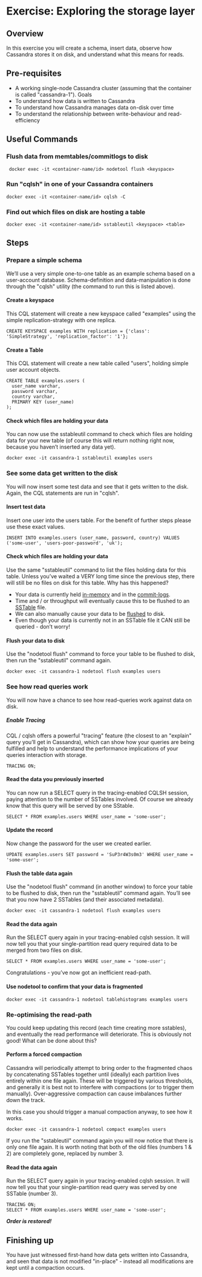 ﻿Exercise: Exploring the storage layer
=====================================


Overview
--------
In this exercise you will create a schema, insert data, observe how Cassandra stores it on disk, and understand what this means for reads.


Pre-requisites
--------------
* A working single-node Cassandra cluster (assuming that the container is called "cassandra-1").
Goals
* To understand how data is written to Cassandra
* To understand how Cassandra manages data on-disk over time
* To understand the relationship between write-behaviour and read-efficiency


Useful Commands
---------------
### Flush data from memtables/commitlogs to disk

``` docker exec -it <container-name/id> nodetool flush <keyspace>```

### Run "cqlsh" in one of your Cassandra containers

```docker exec -it <container-name/id> cqlsh -C```

### Find out which files on disk are hosting a table

```docker exec -it <container-name/id> sstableutil <keyspace> <table>```


Steps
-----


### Prepare a simple schema
We’ll use a very simple one-to-one table as an example schema based on a user-account database. Schema-definition and data-manipulation is done through the "cqlsh" utility (the command to run this is listed above).


#### Create a keyspace
This CQL statement will create a new keyspace called "examples" using the simple replication-strategy with one replica.

```CREATE KEYSPACE examples WITH replication = {'class': 'SimpleStrategy', 'replication_factor': '1'};```


#### Create a Table
This CQL statement will create a new table called "users", holding simple user account objects.

```
CREATE TABLE examples.users (
  user_name varchar,
  password varchar,
  country varchar,
  PRIMARY KEY (user_name)
);
```


#### Check which files are holding your data
You can now use the sstableutil command to check which files are holding data for your new table (of course this will return nothing right now, because you haven’t inserted any data yet).

```docker exec -it cassandra-1 sstableutil examples users```


### See some data get written to the disk
You will now insert some test data and see that it gets written to the disk. Again, the CQL statements are run in "cqlsh".


#### Insert test data
Insert one user into the users table. For the benefit of further steps please use these exact values.

```INSERT INTO examples.users (user_name, password, country) VALUES ('some-user', 'users-poor-password', 'uk');```


#### Check which files are holding your data
Use the same "sstableutil" command to list the files holding data for this table. Unless you’ve waited a VERY long time since the previous step, there will still be no files on disk for this table. Why has this happened?
* Your data is currently held [in-memory](https://wiki.apache.org/cassandra/MemtableSSTable) and in the [commit-logs](http://wiki.apache.org/cassandra/Durability).
* Time and / or throughput will eventually cause this to be flushed to an [SSTable](http://wiki.apache.org/cassandra/ArchitectureSSTable) file.
* We can also manually cause your data to be [flushed](https://docs.datastax.com/en/cassandra/2.1/cassandra/tools/toolsFlush.html) to disk.
* Even though your data is currently not in an SSTable file it CAN still be queried - don’t worry!


#### Flush your data to disk
Use the "nodetool flush" command to force your table to be flushed to disk, then run the "sstableutil" command again.

```docker exec -it cassandra-1 nodetool flush examples users```


### See how read queries work
You will now have a chance to see how read-queries work against data on disk.


##### Enable Tracing
CQL / cqlsh offers a powerful "tracing" feature (the closest to an "explain" query you’ll get in Cassandra), which can show how your queries are being fulfilled and help to understand the performance implications of your queries interaction with storage.

```TRACING ON;```


#### Read the data you previously inserted
You can now run a SELECT query in the tracing-enabled CQLSH session, paying attention to the number of SSTables involved. Of course we already know that this query will be served by one SStable.

```SELECT * FROM examples.users WHERE user_name = 'some-user';```


#### Update the record
Now change the password for the user we created earlier.

```UPDATE examples.users SET password = 'SuP3r4W3s0m3' WHERE user_name = 'some-user';```


#### Flush the table data again
Use the "nodetool flush" command (in another window) to force your table to be flushed to disk, then run the "sstableutil" command again. You’ll see that you now have 2 SSTables (and their associated metadata).

```docker exec -it cassandra-1 nodetool flush examples users```


#### Read the data again
Run the SELECT query again in your tracing-enabled cqlsh session. It will now tell you that your single-partition read query required data to be merged from two files on disk. 

```SELECT * FROM examples.users WHERE user_name = 'some-user';```

Congratulations - you’ve now got an inefficient read-path.


#### Use nodetool to confirm that your data is fragmented

```docker exec -it cassandra-1 nodetool tablehistograms examples users```


### Re-optimising the read-path
You could keep updating this record (each time creating more sstables), and eventually the read performance will deteriorate. This is obviously not good! What can be done about this?


#### Perform a forced compaction
Cassandra will periodically attempt to bring order to the fragmented chaos by concatenating SSTables together until (ideally) each partition lives entirely within one file again. These will be triggered by various thresholds, and generally it is best not to interfere with compactions (or to trigger them manually). Over-aggressive compaction can cause imbalances further down the track.

In this case you should trigger a manual compaction anyway, to see how it works.

```docker exec -it cassandra-1 nodetool compact examples users```

If you run the "sstableutil" command again you will now notice that there is only one file again. It is worth noting that both of the old files (numbers 1 & 2) are completely gone, replaced by number 3.


#### Read the data again
Run the SELECT query again in your tracing-enabled cqlsh session. It will now tell you that your single-partition read query was served by one SSTable (number 3).

```
TRACING ON;
SELECT * FROM examples.users WHERE user_name = 'some-user';
```

___Order is restored!___


Finishing up
------------
You have just witnessed first-hand how data gets written into Cassandra, and seen that data is not modified "in-place" - instead all modifications are kept until a compaction occurs.
